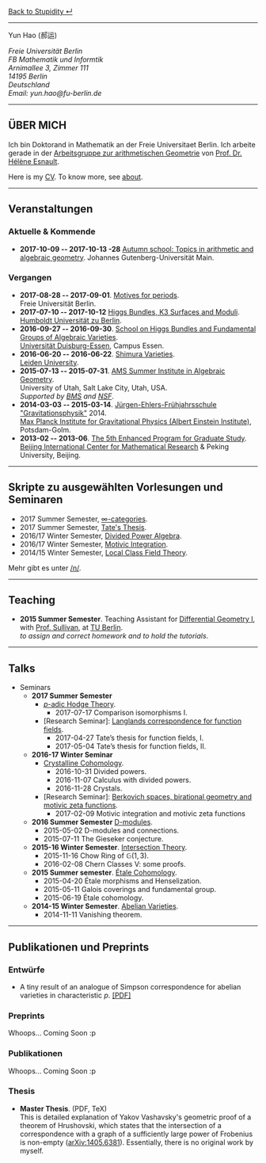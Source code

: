 [Back to Stupidity ↵](/)

- - - - - - - - - -

<p>Yun Hao (郝运)</p>
<address style="white-space: nowrap;">
Freie Universität Berlin<br>
FB Mathematik und Informtik<br>
Arnimallee 3, Zimmer 111<br>
14195 Berlin<br>
Deutschland<br>
Email: yun.hao@fu-berlin.de
</address>

<!--<div class="medium-2 columns align-self-middle">
<img alt= "It's NOT me!" src="images/black.jpg" style="">\
</div>-->
<!--
Note the slash after the image tag.
It prevents the image to be enclosed in <p></p>. See Pandoc's documents.
-->

- - - - - - - - - -

## ÜBER MICH

Ich bin Doktorand in Mathematik an der Freie Universitaet Berlin. 
Ich arbeite gerade in der [Arbeitsgruppe zur arithmetischen Geometrie][AG]
von [Prof. Dr. Hélène Esnault][Esnault].

Here is my [CV](). To know more, see [about]().

- - - - - - - - - -

## Veranstaltungen

### Aktuelle \& Kommende
* **2017-10-09  -- 2017-10-13 -28** [Autumn school: Topics in arithmetic and algebraic geometry][Mainz].
  Johannes Gutenberg-Universität Main.

### Vergangen
* **2017-08-28 -- 2017-09-01**. [Motives for periods][periods].\
  Freie Universität Berlin.
* **2017-07-10 -- 2017-10-12** [Higgs Bundles, K3 Surfaces and Moduli][higssk3moduli].\
  [Humboldt Universität zu Berlin][HUB].
* **2016-09-27 -- 2016-09-30**. [School on Higgs Bundles and Fundamental Groups of Algebraic Varieties][Higgs].\
  [Universität Duisburg-Essen][UniDuisburgEssen], Campus Essen.
* **2016-06-20 -- 2016-06-22**. [Shimura Varieties][leidenshimura].\
  [Leiden University][leidenu].
* **2015-07-13 -- 2015-07-31**. [AMS Summer Institute in Algebraic Geometry][Utah].\
  University of Utah, Salt Lake City, Utah, USA.\
  *Supported by [BMS][BMS] and [NSF]*.
* **2014-03-03 -- 2015-03-14**. [Jürgen-Ehlers-Frühjahrsschule "Gravitationsphysik"][GR] 2014.\
  [Max Planck Institute for Gravitational Physics (Albert Einstein Institute)][AEI], Potsdam-Golm.
* **2013-02 -- 2013-06**. [The 5th Enhanced Program for Graduate Study][BICMREPGS].\
  [Beijing International Center for Mathematical Research][BICMR] & Peking University, Beijing.

- - - - - - - - - -

## Skripte zu ausgewählten Vorlesungen und Seminaren

* 2017 Summer Semester, [$\infty$-categories](/files/17SS-Infinity-Categories.pdf).
* 2017 Summer Semester, [Tate's Thesis](/files/17SS-FS-Tates-Thesis.pdf).
* 2016/17 Winter Semester, [Divided Power Algebra](/files/16WS-Divided-Power-Crystal.pdf).
* 2016/17 Winter Semester, [Motivic Integration](/files/16WS-FS-Motivic-Integration.pdf).
* 2014/15 Winter Semester, [Local Class Field Theory]().

Mehr gibt es unter [/n/](/n/).

- - - - - - - - - -

## Teaching

* **2015 Summer Semester**. Teaching Assistant for [Differential Geometry I][DG], with [Prof. Sullivan][Sullivan], at [TU Berlin][TUB].\
    *to assign and correct homework and to hold the tutorials*.

- - - - - - - - - -

## Talks
* Seminars
    - **2017 Summer Semester**
        + [$p$-adic Hodge Theory][padichodge].
            * 2017-07-17    Comparison isomorphisms I.
        + [Research Seminar]: [Langlands correspondence for function fields][geomlanglands].
            * 2017-04-27    Tate’s thesis for function fields, I.
            * 2017-05-04    Tate’s thesis for function fields, II.
    - **2016-17 Winter Seminar** 
        + [Crystalline Cohomology][Crystalline].
            * 2016-10-31    Divided powers.
            * 2016-11-07    Calculus with divided powers.
            * 2016-11-28    Crystals.
        + [Research Seminar]: [Berkovich spaces, birational geometry and motivic zeta functions][Berkovich].
            * 2017-02-09    Motivic integration and motivic zeta functions
    - **2016 Summer Semester** [D-modules][dmod].
        + 2015-05-02    D-modules and connections.
        + 2015-07-11    The Gieseker conjecture.
    - **2015-16 Winter Semester**. [Intersection Theory][intersection].
        + 2015-11-16    Chow Ring of $\mathbb{G}(1,3)$.
        + 2016-02-08    Chern Classes V: some proofs.
    - **2015 Summer semester**. [Étale Cohomology][etale].
        + 2015-04-20    Étale morphisms and Henselization.
        + 2015-05-11    Galois coverings and fundamental group.
        + 2015-06-19    Étale cohomology.
    - **2014-15 Winter Semester**. [Abelian Varieties][abv].
        + 2014-11-11    Vanishing theorem.

- - - - - - - - - - -

## Publikationen und Preprints

### Entwürfe

* A tiny result of an analogue of Simpson correspondence for abelian varieties
 in characteristic $p$. [[PDF]](/files/17SS-Simpson-Correspondence-AV-char-p.pdf)

### Preprints
Whoops... Coming Soon :p

### Publikationen
Whoops... Coming Soon :p

### Thesis

* **Master Thesis**. (PDF, TeX)\
This is detailed explanation of Yakov Vashavsky's geometric proof of
a theorem of Hrushovski, which states that the intersection of
a correspondence with a graph of a sufficiently large power of
Frobenius is non-empty ([arXiv:1405.6381][Vashavsky]).
Essentially, there is no original work by myself.

[alggrp]: http://www.math.fu-berlin.de/users/lei/algebraische%20Gruppen.html
[abv]: http://www.mi.fu-berlin.de/users/elenalavanda/ab_var2.html
[AEI]: http://www.aei.mpg.de/
[AG]:  http://www.mi.fu-berlin.de/en/math/groups/arithmetic_geometry/index.html
[BMS]: http://www.math-berlin.de
[Berkovich]: http://www.mi.fu-berlin.de/en/math/groups/arithmetic_geometry/research_seminar/berkovich_wise1617.html
[BICMREPGS]: http://www.bicmr.org/content/page/25.html
[BICMR]: http://www.bicmr.org/
[Crystalline]: http://page.mi.fu-berlin.de/katsief/crys.html
[CV]: /files/CV-20170121.pdf
[de Jong-He-Starr]: http://www.mi.fu-berlin.de/en/math/groups/arithmetic_geometry/research_seminar/sections_sose15.html
[dmod]: http://www.mi.fu-berlin.de/users/zomervruchtw/2016-dmod/
[deformation]: http://www2.mathematik.hu-berlin.de/~kemenymi/teaching/deformation-theory.html
[DG]: http://www3.math.tu-berlin.de/geometrie/Lehre/SS15/DGI/
[Esnault]: http://www.mi.fu-berlin.de/users/esnault/
[ellipticcurves]: http://www.mi.fu-berlin.de/users/ruelling/EC.html
[etale]: http://www.mi.fu-berlin.de/users/elenalavanda/etcohm.html
[FUB]: http://www.fu-berlin.de/
[geomlanglands]: http://www.mi.fu-berlin.de/en/math/groups/arithmetic_geometry/research_seminar/langlands_sose17.html
[GR]: http://ferienkurs.aei.mpg.de/
[higssk3moduli]: http://www2.mathematik.hu-berlin.de/~alggeo-webadmin/events/HBKM/conference.php
[Higgs]: http://higgs2016.sfb45.de/
[HUB]: https://www.hu-berlin.de/
[intersection]: /seminars/15WS-Intersection-Theory/
[leidenu]: https://www.universiteitleiden.nl/
[leidenshimura]: http://www.math.leidenuniv.nl/~wzomervr/2016-shimura/
[Liedtke]: http://www.mi.fu-berlin.de/en/math/groups/arithmetic_geometry/research_seminar/k3_wise1516.html
[Mainz]: https://www.agtz.mathematik.uni-mainz.de/arakelov-geometrie/junior-prof-dr-ariyan-javanpeykar/autumn-school-topics-in-arithmetic-and-algebraic-geometry/
[Maryna]: https://www.math.hu-berlin.de/~viazovsm/index.html
[modulispacesandgit]: http://userpage.fu-berlin.de/hoskins/moduli_and_GIT.html
[masterthesis]: /files/master-thesis.pdf
[masterthesissrc]: https://raw.githubusercontent.com/haoyun/master-thesis/master/main.tex
[motivic]: http://www.mi.fu-berlin.de/en/math/groups/arithmetic_geometry/research_seminar/motives_sose16.html
[NSF]: http://www.nsf.gov/
[periods]: https://people.math.ethz.ch/~jfresan/berlin.html
[padichodge]: http://www.mi.fu-berlin.de/users/tanyasrivas/p-adichodgetheory.html
[smatrix]: http://www2.mathematik.hu-berlin.de/~kreimer/teaching/introQFTOut/
[Sullivan]: http://page.math.tu-berlin.de/~sullivan/
[TUB]: http://www.tu-berlin.de/
[TF]: https://www.math.hu-berlin.de/~viazovsm/teachingSS15_theta.html
[UniDuisburgEssen]: https://www.uni-due.de/
[utah]: https://sites.google.com/site/2015summerinstitute/
[Vashavsky]: http://arxiv.org/abs/1405.6381